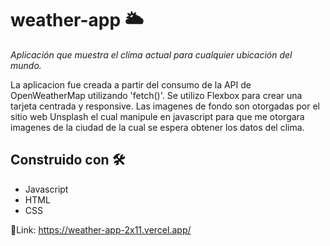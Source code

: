 # weather-app 🌥
_Aplicación que muestra el clima actual para cualquier ubicación del mundo._

La aplicacion fue creada a partir del consumo de la API de OpenWeatherMap utilizando 'fetch()'. 
Se utilizo Flexbox para crear una tarjeta centrada y responsive. 
Las imagenes de fondo son otorgadas por el sitio web Unsplash el cual manipule en javascript para que me otorgara imagenes de la ciudad de la cual se espera obtener los datos del clima.

## Construido con 🛠️

- Javascript
- HTML
- CSS

🔗Link: https://weather-app-2x11.vercel.app/
